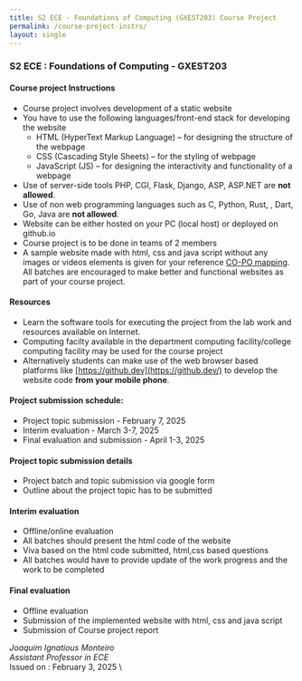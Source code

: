```yaml
---
title: S2 ECE - Foundations of Computing (GXEST203) Course Project
permalink: /course-project-instrs/
layout: single
---
```

### S2 ECE : Foundations of Computing - GXEST203
#### Course project Instructions
* Course project involves development of a static website 
* You have to use the following languages/front-end stack for developing the website
    - HTML (HyperText Markup Language) – for designing the structure of the webpage
    - CSS (Cascading Style Sheets) – for the styling of webpage
    - JavaScript (JS) – for designing the interactivity and functionality of a webpage
* Use of server-side tools PHP, CGI, Flask, Django, ASP, ASP.NET are **not allowed**.
* Use of non web programming languages such as C, Python, Rust, , Dart, Go, Java are **not allowed**.
* Website can be either hosted on your PC (local host) or deployed on github.io
* Course project is to be done in teams of 2 members
* A sample website made with html, css and  java script without any images or videos elements is given for your reference
[CO-PO mapping](https://jim79.github.io/co-po-mapping/). All batches are encouraged to make better and functional websites as part of your course project.

#### Resources
* Learn the software tools for executing the project from the lab work and resources available on Internet.
* Computing facilty available in the department computing facility/college computing facility may be used for the course project
* Alternatively students can make use of the web browser based platforms like [https://github.dev](https://github.dev/) to develop the website code **from your mobile phone**.

#### Project submission schedule:
* Project topic submission - February 7, 2025
* Interim evaluation - March 3-7, 2025
* Final evaluation and submission - April 1-3, 2025

#### Project topic submission details
* Project batch and topic submission via google form
* Outline about the project topic has to be submitted

#### Interim evaluation 
* Offline/online evaluation
* All batches should present the html code of the website
* Viva based on the html code submitted, html,css based questions 
* All batches would have to provide update of the work progress and the
work to be completed

#### Final evaluation
* Offline evaluation
* Submission of the implemented website with html, css and java script
* Submission of Course project report


*Joaquim Ignatious Monteiro*  
*Assistant Professor in ECE* \
Issued on : February 3, 2025 \
